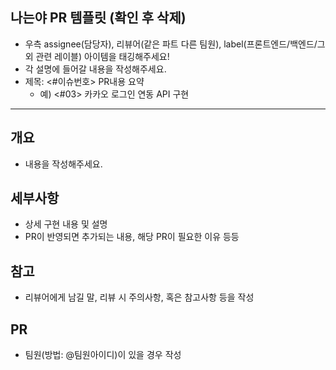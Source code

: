 ## 나는야 PR 템플릿 (확인 후 삭제)
- 우측 assignee(담당자), 리뷰어(같은 파트 다른 팀원), label(프론트엔드/백엔드/그외 관련 레이블) 아이템을 태깅해주세요!
- 각 설명에 들어갈 내용을 작성해주세요.
- 제목: <#이슈번호> PR내용 요약
  - 예) <#03> 카카오 로그인 연동 API 구현

------------

## 개요
- 내용을 작성해주세요.

## 세부사항
- 상세 구현 내용 및 설명
- PR이 반영되면 추가되는 내용, 해당 PR이 필요한 이유 등등

## 참고
- 리뷰어에게 남길 말, 리뷰 시 주의사항, 혹은 참고사항 등을 작성

## PR
- 팀원(방법: @팀원아이디)이 있을 경우 작성
